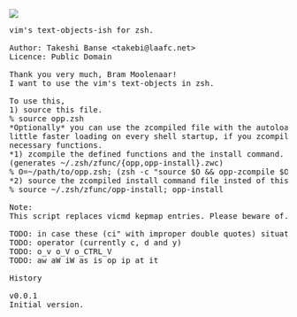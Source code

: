<img src="http://github.com/hchbaw/opp.zsh/raw/readme/ciw.png" />

<pre>
vim's text-objects-ish for zsh.

Author: Takeshi Banse &lt;takebi@laafc.net&gt;
Licence: Public Domain

Thank you very much, Bram Moolenaar!
I want to use the vim's text-objects in zsh.

To use this,
1) source this file.
% source opp.zsh
*Optionally* you can use the zcompiled file with the autoloading for a
little faster loading on every shell startup, if you zcompile the
necessary functions.
*1) zcompile the defined functions and the install command.
(generates ~/.zsh/zfunc/{opp,opp-install}.zwc)
% O=~/path/to/opp.zsh; (zsh -c "source $O && opp-zcompile $O ~/.zsh/zfunc")
*2) source the zcompiled install command file insted of this file.
% source ~/.zsh/zfunc/opp-install; opp-install

Note:
This script replaces vicmd kepmap entries. Please beware of.

TODO: in case these (ci" with improper double quotes) situations.
TODO: operator (currently c, d and y)
TODO: o_v o_V o_CTRL_V
TODO: aw aW iW as is op ip at it

History

v0.0.1
Initial version.
</pre>
